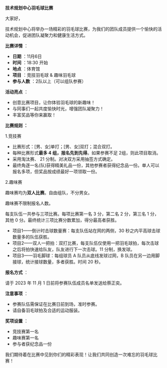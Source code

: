 **技术规划中心羽毛球比赛**

大家好，

技术规划中心将举办一场精彩的羽毛球比赛，为我们的团队成员提供一个愉快的活动机会，促进团队凝聚力和健康生活方式。

 **比赛详情** ：

* **日期** ：11月6日
* **时间** ：18:30 开始
* **地点** ：体育馆
* **项目** ：竞技羽毛球 & 趣味羽毛球
* **参与人数** ：2队以上（可以组队参赛）

 **活动亮点** ：

* 创意比赛项目，让你体验羽毛球的新趣味！
* 与同事们一起共度愉快时光，增强团队凝聚力！
* 丰富奖品等你来赢取！

**比赛规则 ：**

1.竞技赛

* 比赛形式：[男、女]单打；[男、女]双打；混合双打。
* 每种比赛形式**最多 4 组，报名先到先得**。如果参赛不足 2组，则此项目取消。
* 采用淘汰赛、 21 分制。对决双方采用抽签方式确定。
* 最终角逐一名(队)获得精美礼品一份，其他参赛者获得纪念品一份。单人可以报名多项，但奖品按成绩最好一项领取一份。

2.趣味赛

趣味赛均为**双人比赛**。自由组队，不分男女。

趣味赛不限制报名人数。

每支队伍一共参与三项比赛。每项比赛第一名 3 分，第二名 2 分，第三名 1 分，其他 0 分。最终统计三项比赛分数累加，得分最高者获胜。

* 项目1——倒计时击球数量赛：每支队伍站在网的两侧，30 秒之内平高球击球数量多的队伍获胜。
* 项目2——双人一把拍：双打比赛，每支队伍仅使用一把羽毛球拍，每次击球之后将拍快速给队友，队友进行下一次击球。11 分制，换发球。
* 项目3——羽毛脚球：每组球员 A 队员从底线发球过网，B 队员在另一边用脚接球，统计接球数量，多者获胜。时间 20 秒。

**报名方式** ：

请于 2023 年 11 月 1 日前将参赛队伍成员名单发送给蔡正奕。

 **注意事项** ：

* 参赛队伍需保证在比赛日前到场，准时参赛。
* 请自备羽毛球拍及合适的运动服装。

 **奖项设置** ：

* 竞技赛第一名
* 趣味赛第一名
* 参与者获纪念品一份

我们期待着在比赛中见到你们的精彩表现！让我们共同创造一次难忘的羽毛球比赛！
